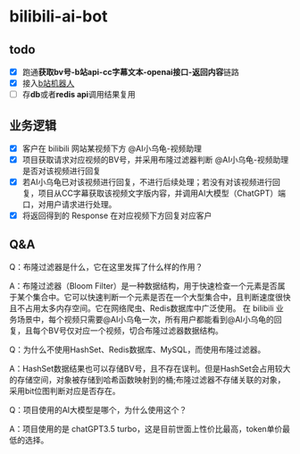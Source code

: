 # bilibili-ai-bot

## todo

- [x] 跑通**获取bv号-b站api-cc字幕文本-openai接口-返回内容**链路
- [x] 接入[b站机器人](https://github.com/hutaoloveu/bilibili-bot-example)
- [ ] 存**db**或者**redis api**调用结果复用

## 业务逻辑
- [x] 客户在 bilibili 网站某视频下方 @AI小乌龟-视频助理
- [x] 项目获取请求对应视频的BV号，并采用布隆过滤器判断 @AI小乌龟-视频助理 是否对该视频进行回复
- [x] 若AI小乌龟已对该视频进行回复，不进行后续处理；若没有对该视频进行回复，项目从CC字幕获取该视频文字版内容，并调用AI大模型（ChatGPT）端口，对用户请求进行处理。
- [x] 将返回得到的 Response 在对应视频下方回复对应客户

## Q&A
  Q：布隆过滤器是什么，它在这里发挥了什么样的作用？

  A：布隆过滤器（Bloom Filter）是一种数据结构，用于快速检查一个元素是否属于某个集合中。它可以快速判断一个元素是否在一个大型集合中，且判断速度很快且不占用太多内存空间。它在网络爬虫、Redis数据库中广泛使用。
  在 bilibili 业务场景中，每个视频只需要@AI小乌龟一次，所有用户都能看到@AI小乌龟的回复，且每个BV号仅对应一个视频，切合布隆过滤器数据结构。

  Q：为什么不使用HashSet、Redis数据库、MySQL，而使用布隆过滤器。
  
  A：HashSet数据结果也可以存储BV号，且不存在误判。但是HashSet会占用较大的存储空间，对象被存储到哈希函数映射到的桶;布隆过滤器不存储关联的对象，采用bit位图判断对应是否存在。

  Q：项目使用的AI大模型是哪个，为什么使用这个？
  
  A：项目使用的是 chatGPT3.5 turbo，这是目前世面上性价比最高，token单价最低的选择。